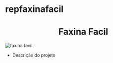 # repfaxinafacil
<h1 align="center"> Faxina Facil </h1>

![faxina facil](https://github.com/wohlsz/repfaxinafacil/assets/122848312/0f7c3e69-7cae-4553-b284-9c30903b5804)
- Descrição do projeto
